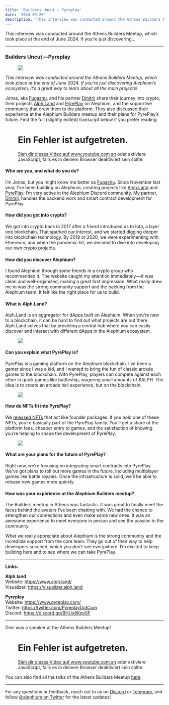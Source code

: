 ```yaml
---
title: 'Builders Uncut — Pyreplay'
date: '2024-09-26'
description: 'This interview was conducted around the Athens Builders Meetup, which took place at the end of June 2024. If you’re just discovering…'
---
```


This interview was conducted around the Athens Builders Meetup, which took place at the end of June 2024. If you’re just discovering…

---

### Builders Uncut — Pyreplay

<figure id="f9e0" class="graf graf--figure graf-after--h3">
<img src="https://cdn-images-1.medium.com/max/800/1*gqQse-lC_Ff6prB9YJ9bgA.png" class="graf-image" data-image-id="1*gqQse-lC_Ff6prB9YJ9bgA.png" data-width="1920" data-height="1080" data-is-featured="true" />
</figure>

_This interview was conducted around the Athens Builders Meetup, which took place at the end of June 2024. If you’re just discovering Alephium’s ecosystem, it’s a great way to learn about all the main projects!_

Jonas, aka <a href="https://x.com/fugashu_codes" class="markup--anchor markup--p-anchor" data-href="https://x.com/fugashu_codes" rel="noopener" target="_blank">Fugashu</a>, and his partner <a href="https://x.com/notdimfred" class="markup--anchor markup--p-anchor" data-href="https://x.com/notdimfred" rel="noopener" target="_blank">Dmitrij</a> share their journey into crypto, their projects <a href="http://Alph.Land" class="markup--anchor markup--p-anchor" data-href="http://Alph.Land" rel="noopener" target="_blank">Alph.Land</a> and <a href="https://www.pyreplay.com/" class="markup--anchor markup--p-anchor" data-href="https://www.pyreplay.com/" rel="noopener" target="_blank">PyrePlay</a> on Alephium, and the supportive community that drew them to the platform. They also discussed their experience at the Alephium Builders meetup and their plans for PyrePlay’s future. Find the full (slightly edited) transcript below if you prefer reading.

<figure id="578e" class="graf graf--figure graf--iframe graf-after--p">

<h1 id="ein-fehler-ist-aufgetreten." class="message">Ein Fehler ist aufgetreten.</h1>
<a href="https://www.youtube.com/watch?v=LMgsXYtiY4M" target="_blank">Sieh dir dieses Video auf www.youtube.com an</a> oder aktiviere JavaScript, falls es in deinem Browser deaktiviert sein sollte.
</figure>

#### Who are you, and what do you do?

I’m Jonas, but you might know me better as <a href="https://x.com/fugashu_codes" class="markup--anchor markup--p-anchor" data-href="https://x.com/fugashu_codes" rel="noopener" target="_blank">Fugashu</a>. Since November last year, I’ve been building on Alephium, creating projects like <a href="http://alph.land" class="markup--anchor markup--p-anchor" data-href="http://alph.land" rel="noopener" target="_blank">Alph.Land</a> and <a href="https://www.pyreplay.com/" class="markup--anchor markup--p-anchor" data-href="https://www.pyreplay.com/" rel="noopener" target="_blank">PyrePlay</a>. I’m very active in the Alephium Discord community. My partner, <a href="https://x.com/notdimfred" class="markup--anchor markup--p-anchor" data-href="https://x.com/notdimfred" rel="noopener" target="_blank">Dmitrij</a>, handles the backend work and smart contract development for PyrePlay.

#### How did you get into crypto?

We got into crypto back in 2017 after a friend introduced us to Iota, a layer one blockchain. That sparked our interest, and we started digging deeper into blockchain technology. By 2019 or 2020, we were experimenting with Ethereum, and when the pandemic hit, we decided to dive into developing our own crypto projects.

#### How did you discover Alephium?

I found Alephium through some friends in a crypto group who recommended it. The website caught my attention immediately — it was clean and well-organized, making a great first impression. What really drew me in was the strong community support and the backing from the Alephium team. It felt like the right place for us to build.

#### What is Alph.Land?

Alph.Land is an aggregator for dApps built on Alephium. When you’re new to a blockchain, it can be hard to find out what projects are out there. Alph.Land solves that by providing a central hub where you can easily discover and interact with different dApps in the Alephium ecosystem.

<figure id="a58e" class="graf graf--figure graf-after--p">
<img src="https://cdn-images-1.medium.com/max/800/1*YFmh0QNs0KCNSiuyzat5rw.png" class="graf-image" data-image-id="1*YFmh0QNs0KCNSiuyzat5rw.png" data-width="1877" data-height="968" />
</figure>

#### Can you explain what PyrePlay is?

PyrePlay is a gaming platform on the Alephium blockchain. I’ve been a gamer since I was a kid, and I wanted to bring the fun of classic arcade games to the blockchain. With PyrePlay, players can compete against each other in quick games like battleship, wagering small amounts of \$ALPH. The idea is to create an arcade hall experience, but on the blockchain.

<figure id="63b6" class="graf graf--figure graf-after--p">
<img src="https://cdn-images-1.medium.com/max/800/0*FtIhkif9u55gN_DD" class="graf-image" data-image-id="0*FtIhkif9u55gN_DD" data-width="1903" data-height="1079" />
</figure>

#### How do NFTs fit into PyrePlay?

We <a href="https://deadrare.io/collection/pyreplay-founder-cards" class="markup--anchor markup--p-anchor" data-href="https://deadrare.io/collection/pyreplay-founder-cards" rel="noopener" target="_blank">released NFTs</a> that act like founder packages. If you hold one of these NFTs, you’re basically part of the PyrePlay family. You’ll get a share of the platform fees, cheaper entry to games, and the satisfaction of knowing you’re helping to shape the development of PyrePlay.

<figure id="1262" class="graf graf--figure graf-after--p">
<img src="https://cdn-images-1.medium.com/max/800/1*bhdeV2xDnpCihDs7sDq5cQ.png" class="graf-image" data-image-id="1*bhdeV2xDnpCihDs7sDq5cQ.png" data-width="1184" data-height="925" />
</figure>

#### What are your plans for the future of PyrePlay?

Right now, we’re focusing on integrating smart contracts into PyrePlay. We’ve got plans to roll out more games in the future, including multiplayer games like battle royales. Once the infrastructure is solid, we’ll be able to release new games more quickly.

#### How was your experience at the Alephium Builders meetup?

The Builders meetup in Athens was fantastic. It was great to finally meet the faces behind the avatars I’ve been chatting with. We had the chance to strengthen our connections and even make some new ones. It was an awesome experience to meet everyone in person and see the passion in the community.

What we really appreciate about Alephium is the strong community and the incredible support from the core team. They go out of their way to help developers succeed, which you don’t see everywhere. I’m excited to keep building here and to see where we can take PyrePlay.

---

**Links:**

**Alph.land**  
Website: <a href="https://www.alph.land/" class="markup--anchor markup--p-anchor" data-href="https://www.alph.land/" rel="nofollow noopener" target="_blank">https://www.alph.land/</a>  
Visualizer: <a href="https://t.co/pUXfpQOUCp" class="markup--anchor markup--p-anchor" data-href="https://t.co/pUXfpQOUCp" rel="noopener noreferrer nofollow noopener" target="_blank">https://visualizer.alph.land</a>

**Pyreplay**  
Website: <a href="https://www.pyreplay.com/" class="markup--anchor markup--p-anchor" data-href="https://www.pyreplay.com/" rel="nofollow noopener" target="_blank">https://www.pyreplay.com/</a>  
Twitter: <a href="https://twitter.com/PyreplayDotCom" class="markup--anchor markup--p-anchor" data-href="https://twitter.com/PyreplayDotCom" rel="nofollow noopener" target="_blank">https://twitter.com/PyreplayDotCom</a>  
Discord: <a href="https://discord.gg/BHUx8KqvSF" class="markup--anchor markup--p-anchor" data-href="https://discord.gg/BHUx8KqvSF" rel="nofollow noopener" target="_blank">https://discord.gg/BHUx8KqvSF</a>

---

Dimi was a speaker at the Athens Builders Meetup!

<figure id="7790" class="graf graf--figure graf--iframe graf-after--p">

<h1 id="ein-fehler-ist-aufgetreten." class="message">Ein Fehler ist aufgetreten.</h1>
<a href="https://www.youtube.com/watch?v=iVoNJRzxLGU" target="_blank">Sieh dir dieses Video auf www.youtube.com an</a> oder aktiviere JavaScript, falls es in deinem Browser deaktiviert sein sollte.
</figure>

You can also find all the talks of the Athens Builders Meetup <a href="https://medium.com/@alephium/all-the-athens-meetup-presentations-f419195640ce" class="markup--anchor markup--p-anchor" data-href="https://medium.com/@alephium/all-the-athens-meetup-presentations-f419195640ce" rel="noopener" target="_blank">here</a>.

---

For any questions or feedback, reach out to us on <a href="http://alephium.org/discord" class="markup--anchor markup--p-anchor" data-href="http://alephium.org/discord" rel="noopener ugc nofollow noopener noopener" target="_blank">Discord</a> or <a href="https://t.me/alephiumgroup" class="markup--anchor markup--p-anchor" data-href="https://t.me/alephiumgroup" rel="noopener ugc nofollow noopener noopener" target="_blank">Telegram</a>, and follow <a href="https://x.com/alephium" class="markup--anchor markup--p-anchor" data-href="https://x.com/alephium" rel="noopener ugc nofollow noopener noopener" target="_blank">@alephium on Twitter</a> for the latest updates!
